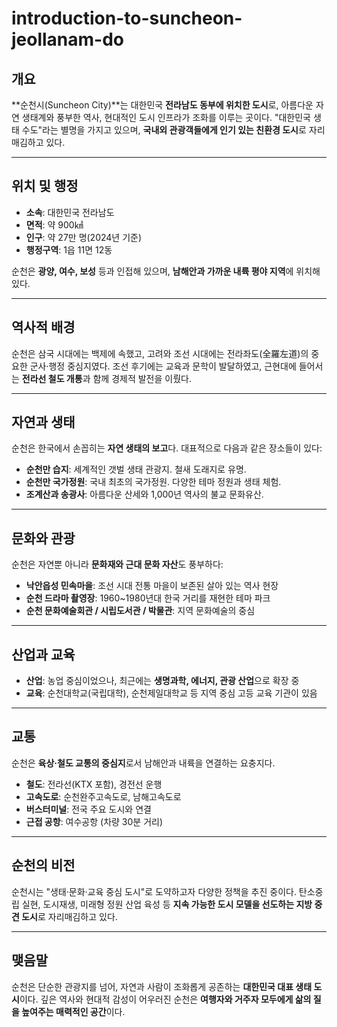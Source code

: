 # introduction-to-suncheon-jeollanam-do

## 개요

\*\*순천시(Suncheon City)\*\*는 대한민국 **전라남도 동부에 위치한 도시**로, 아름다운 자연 생태계와 풍부한 역사, 현대적인 도시 인프라가 조화를 이루는 곳이다. "대한민국 생태 수도"라는 별명을 가지고 있으며, **국내외 관광객들에게 인기 있는 친환경 도시**로 자리매김하고 있다.

---

## 위치 및 행정

* **소속**: 대한민국 전라남도
* **면적**: 약 900㎢
* **인구**: 약 27만 명(2024년 기준)
* **행정구역**: 1읍 11면 12동

순천은 **광양, 여수, 보성** 등과 인접해 있으며, **남해안과 가까운 내륙 평야 지역**에 위치해 있다.

---

## 역사적 배경

순천은 삼국 시대에는 백제에 속했고, 고려와 조선 시대에는 전라좌도(全羅左道)의 중요한 군사·행정 중심지였다. 조선 후기에는 교육과 문학이 발달하였고, 근현대에 들어서는 **전라선 철도 개통**과 함께 경제적 발전을 이뤘다.

---

## 자연과 생태

순천은 한국에서 손꼽히는 **자연 생태의 보고**다. 대표적으로 다음과 같은 장소들이 있다:

* **순천만 습지**: 세계적인 갯벌 생태 관광지. 철새 도래지로 유명.
* **순천만 국가정원**: 국내 최초의 국가정원. 다양한 테마 정원과 생태 체험.
* **조계산과 송광사**: 아름다운 산세와 1,000년 역사의 불교 문화유산.

---

## 문화와 관광

순천은 자연뿐 아니라 **문화재와 근대 문화 자산**도 풍부하다:

* **낙안읍성 민속마을**: 조선 시대 전통 마을이 보존된 살아 있는 역사 현장
* **순천 드라마 촬영장**: 1960\~1980년대 한국 거리를 재현한 테마 파크
* **순천 문화예술회관 / 시립도서관 / 박물관**: 지역 문화예술의 중심

---

## 산업과 교육

* **산업**: 농업 중심이었으나, 최근에는 **생명과학, 에너지, 관광 산업**으로 확장 중
* **교육**: 순천대학교(국립대학), 순천제일대학교 등 지역 중심 고등 교육 기관이 있음

---

## 교통

순천은 **육상·철도 교통의 중심지**로서 남해안과 내륙을 연결하는 요충지다.

* **철도**: 전라선(KTX 포함), 경전선 운행
* **고속도로**: 순천완주고속도로, 남해고속도로
* **버스터미널**: 전국 주요 도시와 연결
* **근접 공항**: 여수공항 (차량 30분 거리)

---

## 순천의 비전

순천시는 "생태·문화·교육 중심 도시"로 도약하고자 다양한 정책을 추진 중이다. 탄소중립 실현, 도시재생, 미래형 정원 산업 육성 등 **지속 가능한 도시 모델을 선도하는 지방 중견 도시**로 자리매김하고 있다.

---

## 맺음말

순천은 단순한 관광지를 넘어, 자연과 사람이 조화롭게 공존하는 **대한민국 대표 생태 도시**이다. 깊은 역사와 현대적 감성이 어우러진 순천은 **여행자와 거주자 모두에게 삶의 질을 높여주는 매력적인 공간**이다.
